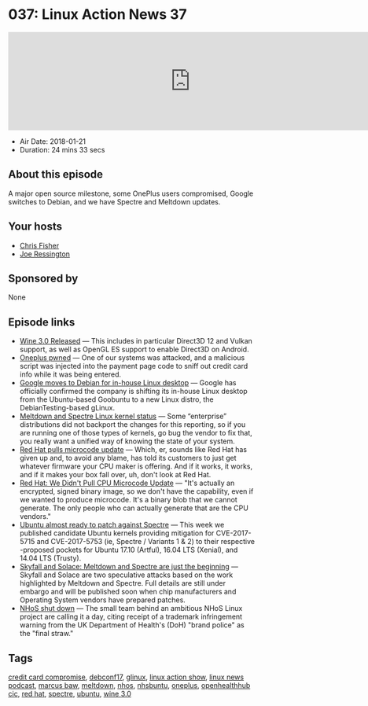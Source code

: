 # 037: Linux Action News 37

<iframe src="https://player.fireside.fm/v2/DAcK9LdX+rzGOg5GJ?theme=dark" width="740" height="200" frameborder="0" scrolling="no"></iframe>

* Air Date: 2018-01-21
* Duration: 24 mins 33 secs

## About this episode

A major open source milestone, some OnePlus users compromised, Google switches to Debian, and we have Spectre and Meltdown updates.

## Your hosts
* [Chris Fisher](https://linuxactionnews.com/hosts/chris)
* [Joe Ressington](https://linuxactionnews.com/hosts/joe)

## Sponsored by

None



## Episode links

  * [Wine 3.0 Released](https://www.winehq.org/news/2018011801 "Wine 3.0 Released") — This includes in particular Direct3D 12 and Vulkan support, as well as OpenGL ES support to enable Direct3D on Android. 
  * [Oneplus pwned](https://forums.oneplus.net/threads/jan-19-update-an-update-on-credit-card-security.752415/ "Oneplus pwned") — One of our systems was attacked, and a malicious script was injected into the payment page code to sniff out credit card info while it was being entered.
  * [​Google moves to Debian for in-house Linux desktop](http://www.zdnet.com/article/google-moves-to-debian-for-in-house-linux-desktop/ "​Google moves to Debian for in-house Linux desktop") — Google has officially confirmed the company is shifting its in-house Linux desktop from the Ubuntu-based Goobuntu to a new Linux distro, the DebianTesting-based gLinux.
  * [Meltdown and Spectre Linux kernel status](http://kroah.com/log/blog/2018/01/19/meltdown-status-2/ "Meltdown and Spectre Linux kernel status") — Some “enterprise” distributions did not backport the changes for this reporting, so if you are running one of those types of kernels, go bug the vendor to fix that, you really want a unified way of knowing the state of your system.
  * [Red Hat pulls microcode update](https://www.theregister.co.uk/2018/01/18/red_hat_spectre_firmware_update_woes/ "Red Hat pulls microcode update") — Which, er, sounds like Red Hat has given up and, to avoid any blame, has told its customers to just get whatever firmware your CPU maker is offering. And if it works, it works, and if it makes your box fall over, uh, don't look at Red Hat. 
  * [Red Hat: We Didn't Pull CPU Microcode Update](http://www.datacenterknowledge.com/security/red-hat-we-didnt-pull-cpu-microcode-update-pass-buck "Red Hat: We Didn't Pull CPU Microcode Update") — "It's actually an encrypted, signed binary image, so we don't have the capability, even if we wanted to produce microcode. It's a binary blob that we cannot generate. The only people who can actually generate that are the CPU vendors."
  * [Ubuntu almost ready to patch against Spectre](https://insights.ubuntu.com/2018/01/17/spectre-mitigation-updates-available-for-testing-in-ubuntu-proposed/ "Ubuntu almost ready to patch against Spectre") — This week we published candidate Ubuntu kernels providing mitigation for CVE-2017-5715 and CVE-2017-5753 (ie, Spectre / Variants 1 & 2) to their respective -proposed pockets for Ubuntu 17.10 (Artful), 16.04 LTS (Xenial), and 14.04 LTS (Trusty). 
  * [Skyfall and Solace: Meltdown and Spectre are just the beginning](https://skyfallattack.com/ "Skyfall and Solace: Meltdown and Spectre are just the beginning") — Skyfall and Solace are two speculative attacks based on the work highlighted by Meltdown and Spectre. Full details are still under embargo and will be published soon when chip manufacturers and Operating System vendors have prepared patches.
  * [NHoS shut down](https://www.theregister.co.uk/2018/01/18/nhs_buntu_trademark_cease_and_desist/ "NHoS shut down") — The small team behind an ambitious NHoS Linux project are calling it a day, citing receipt of a trademark infringement warning from the UK Department of Health's (DoH) "brand police" as the "final straw."



## Tags

[credit card compromise](https://linuxactionnews.com/tags/credit%20card%20compromise), [debconf17](https://linuxactionnews.com/tags/debconf17), [glinux](https://linuxactionnews.com/tags/glinux), [linux action show](https://linuxactionnews.com/tags/linux%20action%20show), [linux news podcast](https://linuxactionnews.com/tags/linux%20news%20podcast), [marcus baw](https://linuxactionnews.com/tags/marcus%20baw), [meltdown](https://linuxactionnews.com/tags/meltdown), [nhos](https://linuxactionnews.com/tags/nhos), [nhsbuntu](https://linuxactionnews.com/tags/nhsbuntu), [oneplus](https://linuxactionnews.com/tags/oneplus), [openhealthhub cic](https://linuxactionnews.com/tags/openhealthhub%20cic), [red hat](https://linuxactionnews.com/tags/red%20hat), [spectre](https://linuxactionnews.com/tags/spectre), [ubuntu](https://linuxactionnews.com/tags/ubuntu), [wine 3.0](https://linuxactionnews.com/tags/wine%203.0)